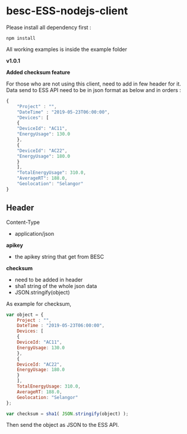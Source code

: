 # besc-ESS-nodejs-client

Please install all dependency first :
```
npm install
```

All working examples is inside the example folder

**v1.0.1**

**Added checksum feature**

For those who are not using this client, need to add in few header for it. Data send to ESS API need to be in json format as below and in orders :
```js
{
    "Project" : "",
    "DateTime" : "2019-05-23T06:00:00",
    "Devices": [ 
    { 
 	"DeviceId": "AC11", 
	"EnergyUsage": 130.0 
    },
    {
	"DeviceId": "AC22", 
	"EnergyUsage": 180.0 
    }
    ], 
    "TotalEnergyUsage": 310.0, 
    "AverageRT": 188.0, 
    "Geolocation": "Selangor"
}
```

## Header

Content-Type
- application/json

**apikey**
- the apikey string that get from BESC

**checksum**
- need to be added in header
- sha1 string of the whole json data
- JSON.stringify(object)

As example for checksum,
```js
var object = {
    Project : "",
    DateTime : "2019-05-23T06:00:00",
    Devices: [ 
    { 
	DeviceId: "AC11", 
	EnergyUsage: 130.0 
    },
    {
	DeviceId: "AC22", 
	EnergyUsage: 180.0 
    }
    ], 
    TotalEnergyUsage: 310.0, 
    AverageRT: 188.0, 
    Geolocation: "Selangor"
};

var checksum = sha1( JSON.stringify(object) );

```
Then send the object as JSON to the ESS API.



